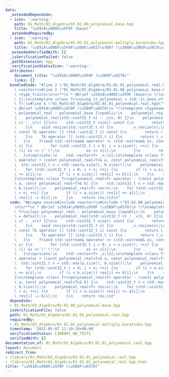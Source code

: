 ```yaml
---
data:
  _extendedDependsOn:
  - icon: ':warning:'
    path: 01_Math/03_Algebra/03.01.00_polynomial.base.hpp
    title: "\u591A\u9805\u5F0F (base)"
  _extendedRequiredBy:
  - icon: ':warning:'
    path: 01_Math/03_Algebra/03.02.01_polynomial-multiply.karatsuba.hpp
    title: "\u591A\u9805\u5F0F\u306E\u4E57\u7B97 (\u30AB\u30E9\u30C4\u30D0\u6CD5)"
  _extendedVerifiedWith: []
  _isVerificationFailed: false
  _pathExtension: hpp
  _verificationStatusIcon: ':warning:'
  attributes:
    document_title: "\u591A\u9805\u5F0F (\u5B9F\u6570)"
    links: []
  bundledCode: "#line 2 \"01_Math/03_Algebra/03.01.01_polynomial.real.hpp\"\n#include\
    \ <vector>\n#line 2 \"01_Math/03_Algebra/03.01.00_polynomial.base.hpp\"\n#include\
    \ <type_traits>\n\n/**\n * @brief \u591A\u9805\u5F0F (base)\n */\nclass polynomial_base\
    \ {};\n\ntemplate <class T>\nusing is_polynomial = std::is_base_of<polynomial_base,\
    \ T>;\n#line 4 \"01_Math/03_Algebra/03.01.01_polynomial.real.hpp\"\n\n/**\n *\
    \ @brief \u591A\u9805\u5F0F (\u5B9F\u6570)\n */\ntemplate <typename T>\nclass\
    \ polynomial_real : polynomial_base {\npublic:\n    polynomial_real() = default;\n\
    \    polynomial_real(std::uint32_t n) : _v(n, 0) {}\n    polynomial_real(std::vector<T>\
    \ v) : _v(v) {}\n\n    std::uint32_t size() const {\n        return _v.size();\n\
    \    }\n    void resize(std::uint32_t n) {\n        _v.resize(n);\n    }\n   \
    \ const T& operator [] (std::uint32_t i) const {\n        return (_v.at(i));\n\
    \    }\n    T& operator [] (std::uint32_t i) {\n        return (_v.at(i));\n \
    \   }\n    friend std::ostream& operator << (std::ostream& os, const polynomial_real<T>&\
    \ x) {\n        for (std::uint32_t i = 0; i < x.size(); ++i) {\n            if\
    \ (i) os << \" \";\n            os << x[i];\n        }\n        return os;\n \
    \   }\n\nprivate:\n    std::vector<T> _v;\n};\n\ntemplate <class T>\npolynomial_real<T>\
    \ operator + (const polynomial_real<T>& a, const polynomial_real<T>& b) {\n  \
    \  std::uint32_t n = std::max(a.size(), b.size());\n    polynomial_real<T> res(n);\n\
    \    for (std::uint32_t i = 0; i < n; ++i) {\n        if (i < a.size()) res[i]\
    \ += a[i];\n        if (i < b.size()) res[i] += b[i];\n    }\n    return res;\n\
    }\n\ntemplate <class T>\npolynomial_real<T> operator - (const polynomial_real<T>&\
    \ a, const polynomial_real<T>& b) {\n    std::uint32_t n = std::max(a.size(),\
    \ b.size());\n    polynomial_real<T> res(n);\n    for (std::uint32_t i = 0; i\
    \ < n; ++i) {\n        if (i < a.size()) res[i] += a[i];\n        if (i < b.size())\
    \ res[i] -= b[i];\n    }\n    return res;\n}\n"
  code: "#pragma once\n#include <vector>\n#include \"03.01.00_polynomial.base.hpp\"\
    \n\n/**\n * @brief \u591A\u9805\u5F0F (\u5B9F\u6570)\n */\ntemplate <typename\
    \ T>\nclass polynomial_real : polynomial_base {\npublic:\n    polynomial_real()\
    \ = default;\n    polynomial_real(std::uint32_t n) : _v(n, 0) {}\n    polynomial_real(std::vector<T>\
    \ v) : _v(v) {}\n\n    std::uint32_t size() const {\n        return _v.size();\n\
    \    }\n    void resize(std::uint32_t n) {\n        _v.resize(n);\n    }\n   \
    \ const T& operator [] (std::uint32_t i) const {\n        return (_v.at(i));\n\
    \    }\n    T& operator [] (std::uint32_t i) {\n        return (_v.at(i));\n \
    \   }\n    friend std::ostream& operator << (std::ostream& os, const polynomial_real<T>&\
    \ x) {\n        for (std::uint32_t i = 0; i < x.size(); ++i) {\n            if\
    \ (i) os << \" \";\n            os << x[i];\n        }\n        return os;\n \
    \   }\n\nprivate:\n    std::vector<T> _v;\n};\n\ntemplate <class T>\npolynomial_real<T>\
    \ operator + (const polynomial_real<T>& a, const polynomial_real<T>& b) {\n  \
    \  std::uint32_t n = std::max(a.size(), b.size());\n    polynomial_real<T> res(n);\n\
    \    for (std::uint32_t i = 0; i < n; ++i) {\n        if (i < a.size()) res[i]\
    \ += a[i];\n        if (i < b.size()) res[i] += b[i];\n    }\n    return res;\n\
    }\n\ntemplate <class T>\npolynomial_real<T> operator - (const polynomial_real<T>&\
    \ a, const polynomial_real<T>& b) {\n    std::uint32_t n = std::max(a.size(),\
    \ b.size());\n    polynomial_real<T> res(n);\n    for (std::uint32_t i = 0; i\
    \ < n; ++i) {\n        if (i < a.size()) res[i] += a[i];\n        if (i < b.size())\
    \ res[i] -= b[i];\n    }\n    return res;\n}"
  dependsOn:
  - 01_Math/03_Algebra/03.01.00_polynomial.base.hpp
  isVerificationFile: false
  path: 01_Math/03_Algebra/03.01.01_polynomial.real.hpp
  requiredBy:
  - 01_Math/03_Algebra/03.02.01_polynomial-multiply.karatsuba.hpp
  timestamp: '2021-05-07 11:19:10+00:00'
  verificationStatus: LIBRARY_NO_TESTS
  verifiedWith: []
documentation_of: 01_Math/03_Algebra/03.01.01_polynomial.real.hpp
layout: document
redirect_from:
- /library/01_Math/03_Algebra/03.01.01_polynomial.real.hpp
- /library/01_Math/03_Algebra/03.01.01_polynomial.real.hpp.html
title: "\u591A\u9805\u5F0F (\u5B9F\u6570)"
---
```

